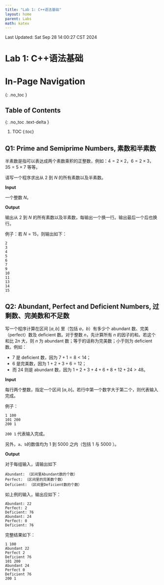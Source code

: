 ```yaml
---
title: "Lab 1: C++语法基础"
layout: home
parent: Labs
math: katex
---
```

Last Updated: Sat Sep 28 14:00:27 CST 2024

# Lab 1: C++语法基础

# In-Page Navigation
{: .no_toc }

## Table of Contents
{: .no_toc .text-delta }

1. TOC
{:toc}

## Q1: Prime and Semiprime Numbers, 素数和半素数

半素数是指可以表达成两个素数乘积的正整数，例如：$4=2\times2$，$6=2\times3$，$35=5\times7$ 等等。

请写一个程序求出从 $2$ 到 $N$ 的所有素数以及半素数。

**Input**

一个整数 $N$。

**Output**

输出从 $2$ 到 $N$ 的所有素数以及半素数，每输出一个换一行。输出最后一个后也换行。

例子：若 $N=15$，则输出如下：

```
2
3
4
5
6
7
9
10
11
13
14
15
```

## Q2: Abundant, Perfect and Deficient Numbers, 过剩数、完美数和不足数

写一个程序计算在区间 $[a,b]$ 里（包括 $a$，$b$）有多少个 abundant 数、完美（perfect）数及 deficient 数。对于整数 $n$，先计算所有 $n$ 的因子的和。若这个和比 $2n$ 大，则 $n$ 为 abundant 数；等于的话称为完美数；小于则为 deficient 数。例如：
- $7$ 是 deficient 数，因为 $7+1=8<14$；
- $6$ 是完美数，因为 $1+2+3+6=12$；
- 而 $24$ 则是 abundant 数，因为 $1+2+3+4+6+8+12+24 > 48$。

**Input**

每行两个整数，指定一个区间 $[a,b]$。若行中第一个数字大于第二个，则代表输入完成。

例子：

```
1 100
101 200
200 1
```

`200 1` 代表输入完成。

另外，`a`、`b`的数值均为 $1$ 到 $5000$ 之内（包括 $1$ 与 $5000$ ）。

**Output**

对于每组输入，请输出如下

```
Abundant: （区间里Abundant数的个数）
Perfect: （区间里的完美数个数）
Deficient: （区间里Deficient数的个数）
```

如上例的输入，输出应如下：

```
Abundant: 22
Perfect: 2
Deficient: 76
Abundant: 24
Perfect: 0
Deficient: 76
```

完整结果如下：

```
1 100
Abundant 22
Perfect 2
Deficient 76
101 200
Abundant 24
Perfect 0
Deficient 76
200 1
```
